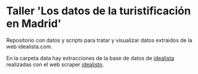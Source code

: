 # Taller 'Los datos de la turistificación en Madrid'

Repositorio con datos y scripts para tratar y visualizar datos extraidos de la web idealista.com.

En la carpeta data hay extracciones de la base de datos de [idealista](https://www.idealista.com/) realizadas con el web scraper [idealisto](https://github.com/meneos/idealisto).
